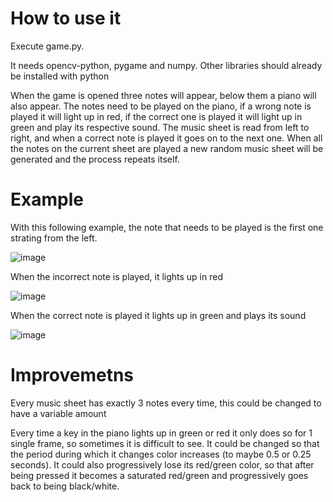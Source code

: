 # How to use it

Execute game.py.

It needs opencv-python, pygame and numpy. Other libraries should already be installed with python

When the game is opened three notes will appear, below them a piano will also appear. The notes need to be played on the piano, if a wrong note is played it will light up in red, if the correct one is played it will light up in green and play its respective sound. The music sheet is read from left to right, and when a correct note is played it goes on to the next one. When all the notes on the current sheet are played a new random music sheet will be generated and the process repeats itself.

# Example

With this following example, the note that needs to be played is the first one strating from the left.

![image](https://github.com/XaviMV/piano-practice/assets/70759474/3e6fc40f-d1b3-444b-80fe-abfea58f0eb7)

When the incorrect note is played, it lights up in red

![image](https://github.com/XaviMV/piano-practice/assets/70759474/872b0f5b-7ce9-4681-a6f0-c77988bda69b)

When the correct note is played it lights up in green and plays its sound

![image](https://github.com/XaviMV/piano-practice/assets/70759474/01a948b0-8300-4f4b-83a9-3924b3eb7a99)


# Improvemetns

Every music sheet has exactly 3 notes every time, this could be changed to have a variable amount

Every time a key in the piano lights up in green or red it only does so for 1 single frame, so sometimes it is difficult to see. It could be changed so that the period during which it changes color increases (to maybe 0.5 or 0.25 seconds). It could also progressively lose its red/green color, so that after being pressed it becomes a saturated red/green and progressively goes back to being black/white.
